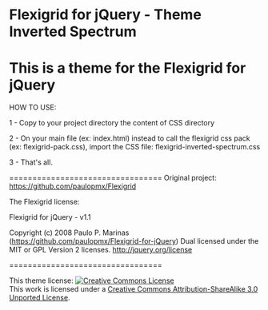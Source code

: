 Flexigrid for jQuery - Theme Inverted Spectrum
=================================

This is a theme for the Flexigrid for jQuery
=================================

HOW TO USE:

1 - Copy to your project directory the content of CSS directory

2 - On your main file (ex: index.html) instead to call the flexigrid css pack (ex: flexigrid-pack.css), import the CSS file:
flexigrid-inverted-spectrum.css <link rel="stylesheet" type="text/css" href="../css/flexigrid-inverted-spectrum.css" />

3 - That's all.

=================================
Original project: https://github.com/paulopmx/Flexigrid

The Flexigrid license:

Flexigrid for jQuery -  v1.1
 
Copyright (c) 2008 Paulo P. Marinas (https://github.com/paulopmx/Flexigrid-for-jQuery)
Dual licensed under the MIT or GPL Version 2 licenses.
http://jquery.org/license

=================================

This theme license:
<a rel="license" href="http://creativecommons.org/licenses/by-sa/3.0/deed.en_US"><img alt="Creative Commons License" style="border-width:0" src="http://i.creativecommons.org/l/by-sa/3.0/88x31.png" /></a><br />This work is licensed under a <a rel="license" href="http://creativecommons.org/licenses/by-sa/3.0/deed.en_US">Creative Commons Attribution-ShareAlike 3.0 Unported License</a>.